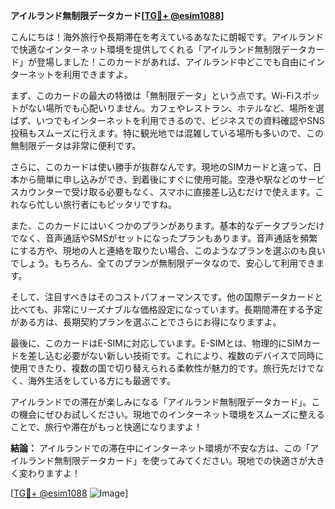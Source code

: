 **アイルランド無制限データカード[[TG💪+ @esim1088](https://t.me/s/esim1088)]**

こんにちは！海外旅行や長期滞在を考えているあなたに朗報です。アイルランドで快適なインターネット環境を提供してくれる「アイルランド無制限データカード」が登場しました！このカードがあれば、アイルランド中どこでも自由にインターネットを利用できますよ。

まず、このカードの最大の特徴は「無制限データ」という点です。Wi-Fiスポットがない場所でも心配いりません。カフェやレストラン、ホテルなど、場所を選ばず、いつでもインターネットを利用できるので、ビジネスでの資料確認やSNS投稿もスムーズに行えます。特に観光地では混雑している場所も多いので、この無制限データは非常に便利です。

さらに、このカードは使い勝手が抜群なんです。現地のSIMカードと違って、日本から簡単に申し込みができ、到着後にすぐに使用可能。空港や駅などのサービスカウンターで受け取る必要もなく、スマホに直接差し込むだけで使えます。これなら忙しい旅行者にもピッタリですね。

また、このカードにはいくつかのプランがあります。基本的なデータプランだけでなく、音声通話やSMSがセットになったプランもあります。音声通話を頻繁にする方や、現地の人と連絡を取りたい場合、このようなプランを選ぶのも良いでしょう。もちろん、全てのプランが無制限データなので、安心して利用できます。

そして、注目すべきはそのコストパフォーマンスです。他の国際データカードと比べても、非常にリーズナブルな価格設定になっています。長期間滞在する予定がある方は、長期契約プランを選ぶことでさらにお得になりますよ。

最後に、このカードはE-SIMに対応しています。E-SIMとは、物理的にSIMカードを差し込む必要がない新しい技術です。これにより、複数のデバイスで同時に使用できたり、複数の国で切り替えられる柔軟性が魅力的です。旅行先だけでなく、海外生活をしている方にも最適です。

アイルランドでの滞在が楽しみになる「アイルランド無制限データカード」。この機会にぜひお試しください。現地でのインターネット環境をスムーズに整えることで、旅行や滞在がもっと快適になりますよ！

**結論：** アイルランドでの滞在中にインターネット環境が不安な方は、この「アイルランド無制限データカード」を使ってみてください。現地での快適さが大きく変わりますよ！

[[TG💪+ @esim1088](https://t.me/s/esim1088) ![Image](https://i.postimg.cc/Y0z9fWf4/image.png)]